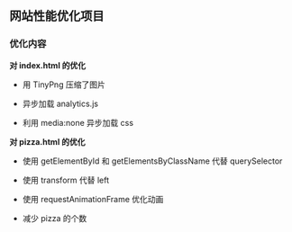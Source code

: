 ## 网站性能优化项目

### 优化内容

**对 index.html 的优化**

 - 用 TinyPng 压缩了图片

 - 异步加载 analytics.js

 - 利用 media:none 异步加载 css

**对 pizza.html 的优化**

 - 使用 getElementById 和 getElementsByClassName 代替 querySelector

 - 使用 transform 代替 left

 - 使用 requestAnimationFrame 优化动画

 - 减少 pizza 的个数
